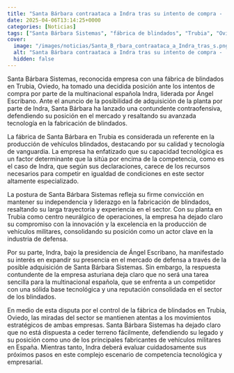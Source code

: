 ```yaml
---
title: "Santa Bárbara contraataca a Indra tras su intento de compra - 'No puede competir con nosotros; no dispone de suficiente tecnología para ello'"
date: 2025-04-06T13:14:25+0000
categories: [Noticias]
tags: ["Santa Bárbara Sistemas", "fábrica de blindados", "Trubia", "Oviedo", "tecnología", "vehículos blindados", "defensa", "competencia tecnológica."]
cover:
  image: "/images/noticias/Santa_B_rbara_contraataca_a_Indra_tras_s.png"
  alt: "Santa Bárbara contraataca a Indra tras su intento de compra - 'No puede competir con nosotros; no dispone de suficiente tecnología para ello'"
  hidden: false
---
```


Santa Bárbara Sistemas, reconocida empresa con una fábrica de blindados en Trubia, Oviedo, ha tomado una decidida posición ante los intentos de compra por parte de la multinacional española Indra, liderada por Ángel Escribano. Ante el anuncio de la posibilidad de adquisición de la planta por parte de Indra, Santa Bárbara ha lanzado una contundente contraofensiva, defendiendo su posición en el mercado y resaltando su avanzada tecnología en la fabricación de blindados.

La fábrica de Santa Bárbara en Trubia es considerada un referente en la producción de vehículos blindados, destacando por su calidad y tecnología de vanguardia. La empresa ha enfatizado que su capacidad tecnológica es un factor determinante que la sitúa por encima de la competencia, como es el caso de Indra, que según sus declaraciones, carece de los recursos necesarios para competir en igualdad de condiciones en este sector altamente especializado.

La postura de Santa Bárbara Sistemas refleja su firme convicción en mantener su independencia y liderazgo en la fabricación de blindados, resaltando su larga trayectoria y experiencia en el sector. Con su planta en Trubia como centro neurálgico de operaciones, la empresa ha dejado claro su compromiso con la innovación y la excelencia en la producción de vehículos militares, consolidando su posición como un actor clave en la industria de defensa.

Por su parte, Indra, bajo la presidencia de Ángel Escribano, ha manifestado su interés en expandir su presencia en el mercado de defensa a través de la posible adquisición de Santa Bárbara Sistemas. Sin embargo, la respuesta contundente de la empresa asturiana deja claro que no será una tarea sencilla para la multinacional española, que se enfrenta a un competidor con una sólida base tecnológica y una reputación consolidada en el sector de los blindados.

En medio de esta disputa por el control de la fábrica de blindados en Trubia, Oviedo, las miradas del sector se mantienen atentas a los movimientos estratégicos de ambas empresas. Santa Bárbara Sistemas ha dejado claro que no está dispuesta a ceder terreno fácilmente, defendiendo su legado y su posición como uno de los principales fabricantes de vehículos militares en España. Mientras tanto, Indra deberá evaluar cuidadosamente sus próximos pasos en este complejo escenario de competencia tecnológica y empresarial.
